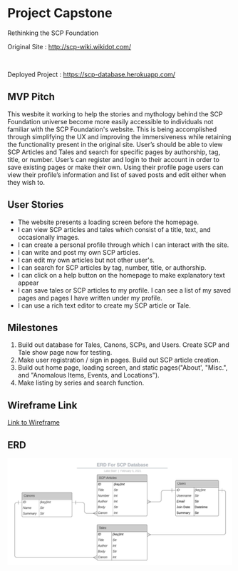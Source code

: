 <h1>Project Capstone</h1>
<p>Rethinking the SCP Foundation</p>
<p>Original Site : <a href="http://scp-wiki.wikidot.com/">http://scp-wiki.wikidot.com/</a><p><br>
<p>Deployed Project : <a href="https://scp-database.herokuapp.com/">https://scp-database.herokuapp.com/</a>
<h2>MVP Pitch</h2>
<p>This wesbite it working to help the stories and mythology behind the SCP Foundation universe become more easily accessible to individuals not familiar with the SCP Foundation's website. This is being accomplished through simplifying the UX and improving the immersiveness while retaining the functionality present in the original site. User’s should be able to view SCP Articles and Tales and search for specific pages by authorship, tag, title, or number. User’s can register and login to their account in order to save existing pages or make their own. Using their profile page users can view their profile’s information and list of saved posts and edit either when they wish to. </p>
<h2>User Stories</h2>
<ul>
<li>The website presents a loading screen before the homepage.</li>
<li> I can view SCP articles and tales which consist of a title, text, and occasionally images.</li>
<li> I can create a personal profile through which I can interact with the site.</li>
<li>I can write and post my own SCP articles.</li>
<li> I can edit my own articles but not other user's.</li>
<li> I can search for SCP articles by tag, number, title, or authorship.</li>
<li> I can click on a help button on the homepage to make explanatory text appear</li>
<li>I can save tales or SCP articles to my profile. I can see a list of my saved pages and pages I have written under my profile.</li>
<li>I can use a rich text editor to create my SCP article or Tale.</li>
</ul>
<h2>Milestones</h2>
<ol>
<li> Build out database for Tales, Canons, SCPs, and Users. Create SCP and Tale show page now for testing.</li>
<li>Make user registration / sign in pages. Build out SCP article creation.</li>
<li>Build out home page, loading screen, and static pages("About', "Misc.", and "Anomalous Items, Events, and Locations").</li>
<li>Make listing by series and search function.</li>
</ol>
<h2>Wireframe Link</h2>
<a href="https://wireframe.cc/pro/pp/d34b9f462412233">Link to Wireframe</a>
<h2>ERD</h2>
<img src="Images/SCP ERD.jpeg" />
